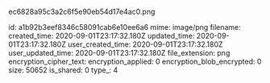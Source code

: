 ec6828a95c3a2c6f5e90eb54d17e4ac0.png

id: a1b92b3eef8346c58091cab6e10ee6a6
mime: image/png
filename: 
created_time: 2020-09-01T23:17:32.180Z
updated_time: 2020-09-01T23:17:32.180Z
user_created_time: 2020-09-01T23:17:32.180Z
user_updated_time: 2020-09-01T23:17:32.180Z
file_extension: png
encryption_cipher_text: 
encryption_applied: 0
encryption_blob_encrypted: 0
size: 50652
is_shared: 0
type_: 4